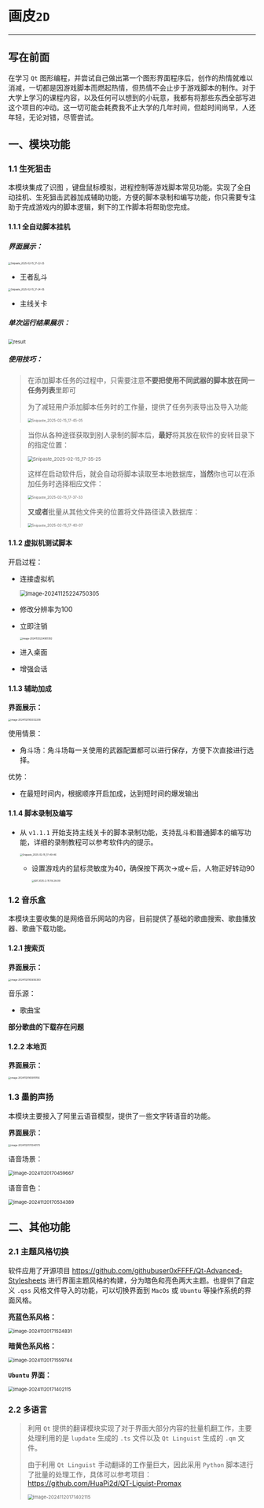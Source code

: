 # 画皮`2D`

---

## 写在前面

在学习 `Qt` 图形编程，并尝试自己做出第一个图形界面程序后，创作的热情就难以消减，一切都是因游戏脚本而燃起热情，但热情不会止步于游戏脚本的制作。对于大学上学习的课程内容，以及任何可以想到的小玩意，我都有将那些东西全部写进这个项目的冲动。这一切可能会耗费我不止大学的几年时间，但趁时间尚早，人还年轻，无论对错，尽管尝试。

## 一、模块功能

### 1.1 生死狙击

本模块集成了识图 ，键盘鼠标模拟，进程控制等游戏脚本常见功能。实现了全自动挂机、生死狙击武器加成辅助功能，方便的脚本录制和编写功能，你只需要专注助于完成游戏内的脚本逻辑，剩下的工作脚本将帮助您完成。

#### 1.1.1 全自动脚本挂机

##### **界面展示：**

<img src="README_img/Snipaste_2025-02-15_17-22-25.png" alt="Snipaste_2025-02-15_17-22-25" style="zoom: 33%;" />

- 王者乱斗

<img src="README_img/Snipaste_2025-02-15_17-24-05.png" alt="Snipaste_2025-02-15_17-24-05" style="zoom: 33%;" />

- 主线关卡

##### **单次运行结果展示：**

<img src="README_img/result.png" alt="result" style="zoom:67%;" />

##### 使用技巧：

> 在添加脚本任务的过程中，只需要注意**不要把使用不同武器的脚本放在同一任务列表**里即可
>
> 为了减轻用户添加脚本任务时的工作量，提供了任务列表导出及导入功能
>
> <img src="README_img/Snipaste_2025-02-15_17-45-05.png" alt="Snipaste_2025-02-15_17-45-05" style="zoom:50%;" /> 

> 当你从各种途径获取到别人录制的脚本后，**最好**将其放在软件的安转目录下的指定位置：
>
> <img src="README_img/Snipaste_2025-02-15_17-35-25.png" alt="Snipaste_2025-02-15_17-35-25" style="zoom:67%;" /> 
>
> 这样在启动软件后，就会自动将脚本读取至本地数据库，**当然**你也可以在添加任务时选择相应文件：
>
> <img src="README_img/Snipaste_2025-02-15_17-37-33.png" alt="Snipaste_2025-02-15_17-37-33" style="zoom:50%;" /> 
>
> **又或者**批量从其他文件夹的位置将文件路径读入数据库：
>
> <img src="README_img/Snipaste_2025-02-15_17-40-07.png" alt="Snipaste_2025-02-15_17-40-07" style="zoom:50%;" /> 

#### 1.1.2 虚拟机测试脚本

开启过程：

- 连接虚拟机

	<img src="README_img/image-20241125224750305.png" alt="image-20241125224750305" style="zoom: 80%;" /> 

- 修改分辨率为100

- 立即注销

	<img src="README_img/image-20241125224905192.png" alt="image-20241125224905192" style="zoom: 33%;" /> 

- 进入桌面

- 增强会话

#### 1.1.3 辅助加成

**界面展示：**

<img src="README_img/image-20241120165032208.png" alt="image-20241120165032208" style="zoom: 33%;" />

使用情景：

- 角斗场：角斗场每一关使用的武器配置都可以进行保存，方便下次直接进行选择。

优势：

- 在最短时间内，根据顺序开启加成，达到短时间的爆发输出

#### 1.1.4 脚本录制及编写

- 从 `v1.1.1` 开始支持主线关卡的脚本录制功能，支持乱斗和普通脚本的编写功能，详细的录制教程可以参考软件内的提示。

	<img src="README_img/Snipaste_2025-02-15_17-49-46.png" alt="Snipaste_2025-02-15_17-49-46" style="zoom: 33%;" /> 

	- 设置游戏内的鼠标灵敏度为40，确保按下两次→或←后，人物正好转动90

		<img src="README_img/GIF 2025-2-15 19-28-09.gif" alt="GIF 2025-2-15 19-28-09" style="zoom: 33%;" /> 

	 

### 1.2 音乐盒

本模块主要收集的是网络音乐网站的内容，目前提供了基础的歌曲搜索、歌曲播放器、歌曲下载功能。

#### 1.2.1 搜索页

**界面展示：**

<img src="README_img/image-20241120165656383.png" alt="image-20241120165656383" style="zoom: 33%;" />

音乐源：

- 歌曲宝

**部分歌曲的下载存在问题**

#### 1.2.2 本地页

**界面展示：**

<img src="README_img/image-20241120165910156.png" alt="image-20241120165910156" style="zoom: 33%;" />

### 1.3 墨韵声扬

本模块主要接入了阿里云语音模型，提供了一些文字转语音的功能。

**界面展示：**

<img src="README_img/image-20241120170340173.png" alt="image-20241120170340173" style="zoom: 33%;" />

语音场景：

<img src="README_img/image-20241120170459667.png" alt="image-20241120170459667" style="zoom:67%;" /> 

语音音色：

<img src="README_img/image-20241120170534389.png" alt="image-20241120170534389" style="zoom:67%;" /> 

## 二、其他功能

### 2.1 主题风格切换

软件应用了开源项目 https://github.com/githubuser0xFFFF/Qt-Advanced-Stylesheets 进行界面主题风格的构建，分为暗色和亮色两大主题。也提供了自定义 `.qss` 风格文件导入的功能，可以切换界面到 `MacOs` 或 `Ubuntu` 等操作系统的界面风格。

**亮蓝色系风格：**

<img src="README_img/image-20241120171524831.png" alt="image-20241120171524831" style="zoom:67%;" />

**暗黄色系风格：**

<img src="README_img/image-20241120171559744.png" alt="image-20241120171559744" style="zoom:67%;" />

**`Ubuntu` 界面：**

<img src="README_img/image-20241120171402115.png" alt="image-20241120171402115" style="zoom:67%;" />

### 2.2 多语言

> 利用 `Qt` 提供的翻译模块实现了对于界面大部分内容的批量机翻工作，主要处理利用的是 `lupdate` 生成的 `.ts` 文件以及 `Qt Linguist` 生成的 `.qm` 文件。
>
>  由于利用 `Qt Linguist` 手动翻译的工作量巨大，因此采用 `Python` 脚本进行了批量的处理工作，具体可以参考项目： https://github.com/HuaPi2d/QT-Liguist-Promax 
>
> <img src="README_img/language.gif" alt="image-20241120171402115" style="zoom:67%;" />
